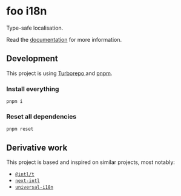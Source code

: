 # foo i18n

Type-safe localisation.

Read the [documentation](https://yanickrochon.github.io/i18n/) for more information.

## Development

This project is using [Turborepo ](https://turbo.build/repo) and [pnpm](https://pnpm.io/).

### Install everything

```
pnpm i
```

### Reset all dependencies

```
pnpm reset
```

## Derivative work

This project is based and inspired on similar projects, most notably:

- [`@intl/t`](https://www.npmjs.com/package/@intl/t)
- [`next-intl`](https://www.npmjs.com/package/next-intl)
- [`universal-i18n`](https://www.npmjs.com/package/universal-i18n)
